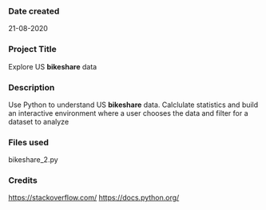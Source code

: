 ### Date created
21-08-2020

### Project Title
Explore US **bikeshare** data

### Description
Use Python to understand US **bikeshare** data. 
Calclulate statistics and build an interactive environment where a user chooses the data and filter for a dataset to analyze

### Files used
bikeshare_2.py

### Credits
https://stackoverflow.com/ 
https://docs.python.org/
